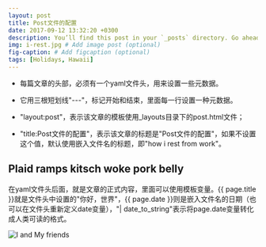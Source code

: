 ```yaml
---
layout: post
title: Post文件的配置
date: 2017-09-12 13:32:20 +0300
description: You’ll find this post in your `_posts` directory. Go ahead and edit it and re-build the site to see your changes. # Add post description (optional)
img: i-rest.jpg # Add image post (optional)
fig-caption: # Add figcaption (optional)
tags: [Holidays, Hawaii]
---
```

* 每篇文章的头部，必须有一个yaml文件头，用来设置一些元数据。

* 它用三根短划线"---"，标记开始和结束，里面每一行设置一种元数据。
* "layout:post"，表示该文章的模板使用_layouts目录下的post.html文件；
* "title:Post文件的配置"，表示该文章的标题是"Post文件的配置"，如果不设置这个值，默认使用嵌入文件名的标题，即"how i rest from work"。



## Plaid ramps kitsch woke pork belly
在yaml文件头后面，就是文章的正式内容，里面可以使用模板变量。{{ page.title }}就是文件头中设置的"你好，世界"，{{ page.date }}则是嵌入文件名的日期（也可以在文件头重新定义date变量），"| date_to_string"表示将page.date变量转化成人类可读的格式。

![I and My friends]({{site.baseurl}}/assets/img/we-in-rest.jpg)

